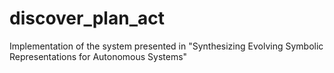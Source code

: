 # discover_plan_act
Implementation of the system presented in "Synthesizing Evolving Symbolic Representations for Autonomous Systems"
